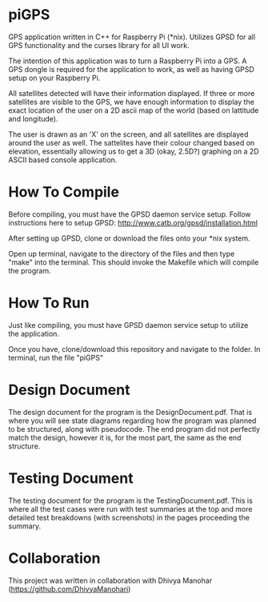# piGPS
GPS application written in C++ for Raspberry Pi (*nix). Utilizes GPSD for all GPS functionality and the curses library for all UI work.

The intention of this application was to turn a Raspberry Pi into a GPS. A GPS dongle is required for the application to work, as well as having GPSD setup on your Raspberry Pi.

All satellites detected will have their information displayed. If three or more satellites are visible to the GPS, we have enough information to display the exact location of the user on a 2D ascii map of the world (based on lattitude and longitude). 

The user is drawn as an 'X' on the screen, and all satellites are displayed around the user as well. The sattelites have their colour changed based on elevation, essentially allowing us to get a 3D (okay, 2.5D?) graphing on a 2D ASCII based console application.

# How To Compile

Before compiling, you must have the GPSD daemon service setup. Follow instructions here to setup GPSD: http://www.catb.org/gpsd/installation.html

After setting up GPSD, clone or download the files onto your *nix system.

Open up terminal, navigate to the directory of the files and then type "make" into the terminal. This should invoke the Makefile which will compile the program.

# How To Run

Just like compiling, you must have GPSD daemon service setup to utilize the application.

Once you have, clone/download this repository and navigate to the folder. In terminal, run the file "piGPS"

# Design Document

The design document for the program is the DesignDocument.pdf. That is where you will see state diagrams regarding how the program was planned to be structured, along with pseudocode. The end program did not perfectly match the design, however it is, for the most part, the same as the end structure.

# Testing Document

The testing document for the program is the TestingDocument.pdf. This is where all the test cases were run with test summaries at the top and more detailed test breakdowns (with screenshots) in the pages proceeding the summary.

# Collaboration
This project was written in collaboration with Dhivya Manohar (https://github.com/DhivyaManohari)
